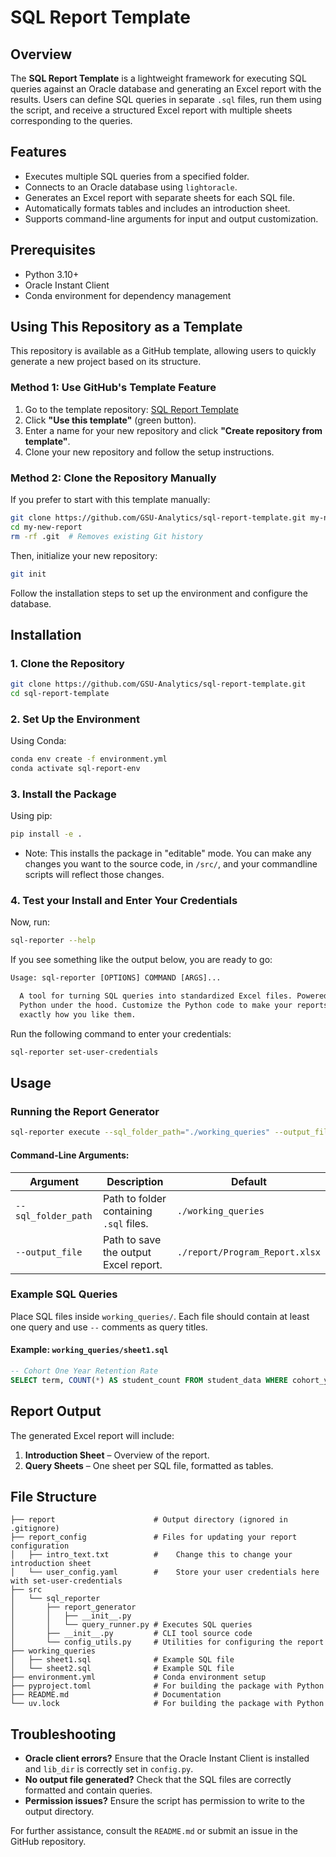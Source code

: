 # SQL Report Template

## Overview
The **SQL Report Template** is a lightweight framework for executing SQL queries against an Oracle database and generating an Excel report with the results. Users can define SQL queries in separate `.sql` files, run them using the script, and receive a structured Excel report with multiple sheets corresponding to the queries.

## Features
- Executes multiple SQL queries from a specified folder.
- Connects to an Oracle database using `lightoracle`.
- Generates an Excel report with separate sheets for each SQL file.
- Automatically formats tables and includes an introduction sheet.
- Supports command-line arguments for input and output customization.

## Prerequisites
- Python 3.10+
- Oracle Instant Client
- Conda environment for dependency management

## Using This Repository as a Template
This repository is available as a GitHub template, allowing users to quickly generate a new project based on its structure.

### **Method 1: Use GitHub's Template Feature**
1. Go to the template repository: [SQL Report Template](https://github.com/GSU-Analytics/sql-report-template)
2. Click **"Use this template"** (green button).
3. Enter a name for your new repository and click **"Create repository from template"**.
4. Clone your new repository and follow the setup instructions.

### **Method 2: Clone the Repository Manually**
If you prefer to start with this template manually:
```bash
git clone https://github.com/GSU-Analytics/sql-report-template.git my-new-report
cd my-new-report
rm -rf .git  # Removes existing Git history
```
Then, initialize your new repository:
```bash
git init
```
Follow the installation steps to set up the environment and configure the database.

## Installation
### 1. Clone the Repository
```bash
git clone https://github.com/GSU-Analytics/sql-report-template.git
cd sql-report-template
```

### 2. Set Up the Environment
Using Conda:
```bash
conda env create -f environment.yml
conda activate sql-report-env
```

### 3. Install the Package
Using pip:
```bash
pip install -e .
```

- Note: This installs the package in "editable" mode. You can make any changes you want to the source code, in `/src/`, and your commandline scripts will reflect those changes.

### 4. Test your Install and Enter Your Credentials
Now, run:
```bash
sql-reporter --help
```

If you see something like the output below, you are ready to go:

```txt
Usage: sql-reporter [OPTIONS] COMMAND [ARGS]...

  A tool for turning SQL queries into standardized Excel files. Powered by
  Python under the hood. Customize the Python code to make your reports
  exactly how you like them.
```

Run the following command to enter your credentials:
```bash
sql-reporter set-user-credentials
```

## Usage
### Running the Report Generator
```bash
sql-reporter execute --sql_folder_path="./working_queries" --output_file="./report/Program_Report.xlsx"
```
#### Command-Line Arguments:
| Argument            | Description                                                   | Default                          |
|---------------------|---------------------------------------------------------------|----------------------------------|
| `--sql_folder_path` | Path to folder containing `.sql` files.                      | `./working_queries`              |
| `--output_file`     | Path to save the output Excel report.                        | `./report/Program_Report.xlsx`   |

### Example SQL Queries
Place SQL files inside `working_queries/`. Each file should contain at least one query and use `--` comments as query titles.
#### Example: `working_queries/sheet1.sql`
```sql
-- Cohort One Year Retention Rate
SELECT term, COUNT(*) AS student_count FROM student_data WHERE cohort_year = 2023 GROUP BY term;
```

## Report Output
The generated Excel report will include:
1. **Introduction Sheet** – Overview of the report.
2. **Query Sheets** – One sheet per SQL file, formatted as tables.

## File Structure
```
├── report                      # Output directory (ignored in .gitignore)
├── report_config               # Files for updating your report configuration
│   ├── intro_text.txt          #    Change this to change your introduction sheet
│   └── user_config.yaml        #    Store your user credentials here with set-user-credentials
├── src
│   └── sql_reporter
│       ├── report_generator
│       │   ├── __init__.py
│       │   └── query_runner.py # Executes SQL queries
│       ├── __init__.py         # CLI tool source code
│       └── config_utils.py     # Utilities for configuring the report
├── working_queries
│   ├── sheet1.sql              # Example SQL file
│   └── sheet2.sql              # Example SQL file
├── environment.yml             # Conda environment setup
├── pyproject.toml              # For building the package with Python
├── README.md                   # Documentation
└── uv.lock                     # For building the package with Python
```

## Troubleshooting
- **Oracle client errors?** Ensure that the Oracle Instant Client is installed and `lib_dir` is correctly set in `config.py`.
- **No output file generated?** Check that the SQL files are correctly formatted and contain queries.
- **Permission issues?** Ensure the script has permission to write to the output directory.

For further assistance, consult the `README.md` or submit an issue in the GitHub repository.

